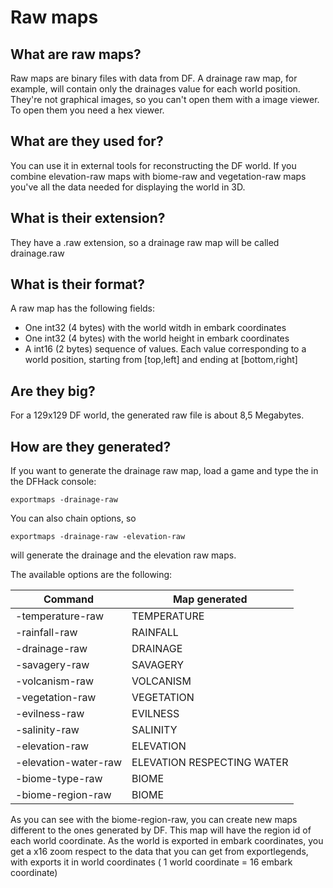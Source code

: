 # **Raw maps**

## What are raw maps?
Raw maps are binary files with data from DF. A drainage raw map, for example, will contain only the
drainages value for each world position. They're not graphical images, so you can't open them with a image
viewer. To open them you need a hex viewer.

## What are they used for?
You can use it in external tools for reconstructing the DF world. If you combine elevation-raw maps
with biome-raw and vegetation-raw maps you've all the data needed for displaying the world in 3D.

## What is their extension?
They have a .raw extension, so a drainage raw map will be called drainage.raw

## What is their format?
A raw map has the following fields:

* One int32 (4 bytes) with the world witdh in embark coordinates
* One int32 (4 bytes) with the world height in embark coordinates
* A int16 (2 bytes) sequence of values. Each value corresponding to a world position,
  starting from [top,left] and ending at [bottom,right]

## Are they big?
For a 129x129 DF world, the generated raw file is about 8,5 Megabytes.

## How are they generated?

If you want to generate the drainage raw map, load a game and type the in the DFHack console:

`exportmaps -drainage-raw`

You can also chain options, so

`exportmaps -drainage-raw -elevation-raw`

will generate the drainage and the elevation raw maps.


The available options are the following:

| Command | Map generated |
| --- | --- |
| -temperature-raw     | TEMPERATURE |
| -rainfall-raw        | RAINFALL |
| -drainage-raw        | DRAINAGE |
| -savagery-raw        | SAVAGERY |
| -volcanism-raw       | VOLCANISM |
| -vegetation-raw      | VEGETATION |
| -evilness-raw        | EVILNESS |
| -salinity-raw        | SALINITY |
| -elevation-raw       | ELEVATION |
| -elevation-water-raw | ELEVATION RESPECTING WATER |
| -biome-type-raw      | BIOME |
| -biome-region-raw    | BIOME |

As you can see with the biome-region-raw, you can create new maps different to the ones generated
by DF. This map will have the region id of each world coordinate. As the world is exported in embark
coordinates, you get a x16 zoom respect to the data that you can get from exportlegends, with exports
it in world coordinates ( 1 world coordinate = 16 embark coordinate)


